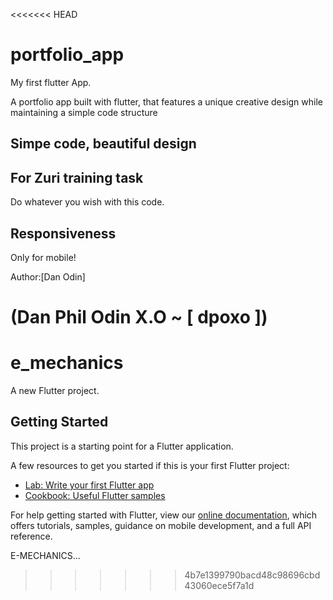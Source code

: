 <<<<<<< HEAD
# portfolio_app
My first flutter App.

A portfolio app built with flutter, that features a unique creative design
while maintaining a simple code structure

## Simpe code, beautiful design

For Zuri training task
-
Do whatever you wish with this code.

## Responsiveness

Only for mobile!

Author:[Dan Odin] 

(Dan Phil Odin X.O ~ [ dpoxo ])
=======
# e_mechanics

A new Flutter project.

## Getting Started

This project is a starting point for a Flutter application.

A few resources to get you started if this is your first Flutter project:

- [Lab: Write your first Flutter app](https://flutter.dev/docs/get-started/codelab)
- [Cookbook: Useful Flutter samples](https://flutter.dev/docs/cookbook)

For help getting started with Flutter, view our
[online documentation](https://flutter.dev/docs), which offers tutorials,
samples, guidance on mobile development, and a full API reference.

E-MECHANICS...
>>>>>>> 4b7e1399790bacd48c98696cbd43060ece5f7a1d


